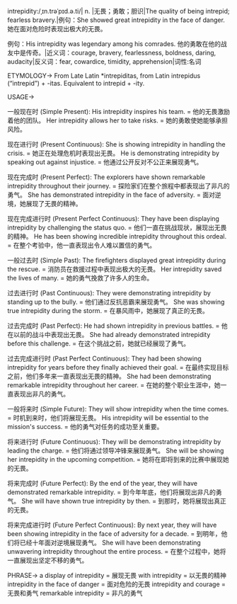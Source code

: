 intrepidity:/ˌɪn.trəˈpɪd.ə.ti/| n. |无畏；勇敢；胆识|The quality of being intrepid; fearless bravery.|例句：She showed great intrepidity in the face of danger.  她在面对危险时表现出极大的无畏。

例句：His intrepidity was legendary among his comrades.  他的勇敢在他的战友中是传奇。|近义词：courage, bravery, fearlessness, boldness, daring, audacity|反义词：fear, cowardice, timidity, apprehension|词性:名词

ETYMOLOGY->
From Late Latin *intrepiditas, from Latin intrepidus (“intrepid”) + -itas. Equivalent to intrepid + -ity.

USAGE->

一般现在时 (Simple Present):
His intrepidity inspires his team. = 他的无畏激励着他的团队。
Her intrepidity allows her to take risks. = 她的勇敢使她能够承担风险。


现在进行时 (Present Continuous):
She is showing intrepidity in handling the crisis. = 她正在处理危机时表现出无畏。
He is demonstrating intrepidity by speaking out against injustice. = 他通过公开反对不公正来展现勇气。


现在完成时 (Present Perfect):
The explorers have shown remarkable intrepidity throughout their journey. = 探险家们在整个旅程中都表现出了非凡的勇气。
She has demonstrated intrepidity in the face of adversity. = 面对逆境，她展现了无畏的精神。


现在完成进行时 (Present Perfect Continuous):
They have been displaying intrepidity by challenging the status quo. = 他们一直在挑战现状，展现出无畏的精神。
He has been showing incredible intrepidity throughout this ordeal. = 在整个考验中，他一直表现出令人难以置信的勇气。


一般过去时 (Simple Past):
The firefighters displayed great intrepidity during the rescue. = 消防员在救援过程中表现出极大的无畏。
Her intrepidity saved the lives of many. = 她的勇气挽救了许多人的生命。


过去进行时 (Past Continuous):
They were demonstrating intrepidity by standing up to the bully. = 他们通过反抗恶霸来展现勇气。
She was showing true intrepidity during the storm. = 在暴风雨中，她展现了真正的无畏。


过去完成时 (Past Perfect):
He had shown intrepidity in previous battles. = 他在以前的战斗中表现出无畏。
She had already demonstrated intrepidity before this challenge. = 在这个挑战之前，她就已经展现了勇气。


过去完成进行时 (Past Perfect Continuous):
They had been showing intrepidity for years before they finally achieved their goal. = 在最终实现目标之前，他们多年来一直表现出无畏的精神。
She had been demonstrating remarkable intrepidity throughout her career. = 在她的整个职业生涯中，她一直表现出非凡的勇气。


一般将来时 (Simple Future):
They will show intrepidity when the time comes. = 时机到来时，他们将展现无畏。
His intrepidity will be essential to the mission's success. = 他的勇气对任务的成功至关重要。


将来进行时 (Future Continuous):
They will be demonstrating intrepidity by leading the charge. = 他们将通过领导冲锋来展现勇气。
She will be showing her intrepidity in the upcoming competition. = 她将在即将到来的比赛中展现她的无畏。


将来完成时 (Future Perfect):
By the end of the year, they will have demonstrated remarkable intrepidity. = 到今年年底，他们将展现出非凡的勇气。
She will have shown true intrepidity by then. = 到那时，她将展现出真正的无畏。


将来完成进行时 (Future Perfect Continuous):
By next year, they will have been showing intrepidity in the face of adversity for a decade. = 到明年，他们将已经十年面对逆境展现勇气。
She will have been demonstrating unwavering intrepidity throughout the entire process. = 在整个过程中，她将一直展现出坚定不移的勇气。



PHRASE->
a display of intrepidity =  展现无畏
with intrepidity = 以无畏的精神
intrepidity in the face of danger = 面对危险的无畏
intrepidity and courage = 无畏和勇气
remarkable intrepidity = 非凡的勇气
